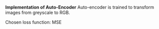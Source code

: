 **Implementation of Auto-Encoder**
Auto-encoder is trained to transform images
from greyscale to RGB.

Chosen loss function: MSE